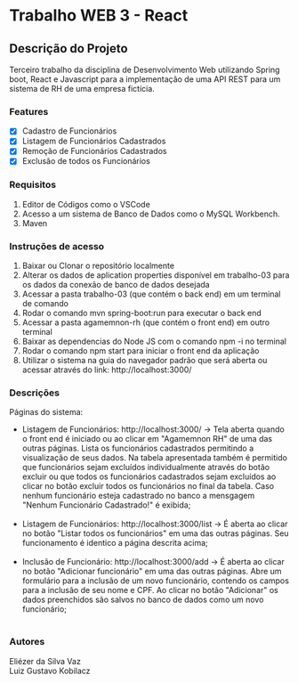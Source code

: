 # Trabalho WEB 3 - React

## Descrição do Projeto
<p>Terceiro trabalho da disciplina de Desenvolvimento Web utilizando Spring boot, React e Javascript para a implementação de uma API REST para um sistema de RH de uma empresa fictícia.</p>

### Features

- [x] Cadastro de Funcionários
- [x] Listagem de Funcionários Cadastrados
- [x] Remoção de Funcionários Cadastrados  
- [x] Exclusão de todos os Funcionários

### Requisitos
1) Editor de Códigos como o VSCode
2) Acesso a um sistema de Banco de Dados como o MySQL Workbench.
3) Maven

### Instruções de acesso
<p>
  
1) Baixar ou Clonar o repositório localmente
2) Alterar os dados de aplication properties disponível em trabalho-03 para os dados da conexão de banco de dados desejada
3) Acessar a pasta trabalho-03 (que contém o back end) em um terminal de comando
4) Rodar o comando mvn spring-boot:run para executar o back end
5) Acessar a pasta agamemnon-rh (que contém o front end) em outro terminal
6) Baixar as dependencias do Node JS com o comando npm -i no terminal
7) Rodar o comando npm start para iniciar o front end da aplicação
8) Utilizar o sistema na guia do navegador padrão que será aberta ou acessar através do link: http://localhost:3000/

</p>

### Descrições

<p>
Páginas do sistema:
  
* Listagem de Funcionários: http://localhost:3000/ -> Tela aberta quando o front end é iniciado ou ao clicar em "Agamemnon RH" de uma das outras páginas. Lista os funcionários cadastrados permitindo a visualização de seus dados. Na tabela apresentada também é permitido que funcionários sejam excluídos individualmente através do botão excluir ou que todos os funcionários cadastrados sejam excluídos ao clicar no botão excluir todos os funcionários no final da tabela. Caso nenhum funcionário esteja cadastrado no banco a mensgagem "Nenhum Funcionário Cadastrado!" é exibida;<br><br>
* Listagem de Funcionários: http://localhost:3000/list -> É aberta ao clicar no botão "Listar todos os funcionários" em uma das outras páginas. Seu funcionamento é identico a página descrita acima;<br><br>
* Inclusão de Funcionário: http://localhost:3000/add -> É aberta ao clicar no botão "Adicionar funcionário" em uma das outras páginas. Abre um formulário para a inclusão de um novo funcionário, contendo os campos para a inclusão de seu nome e CPF. Ao clicar no botão "Adicionar" os dados preenchidos são salvos no banco de dados como um novo funcionário;<br> <br>
</p>

### Autores
<p>Eliézer da Silva Vaz<br>
Luiz Gustavo Kobilacz
</p>
